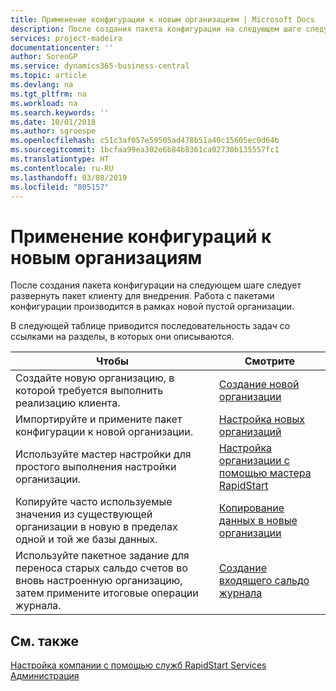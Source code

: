 ```yaml
---
title: Применение конфигурации к новым организациям | Microsoft Docs
description: После создания пакета конфигурации на следующем шаге следует развернуть пакет клиенту для внедрения. Конфигурация используется для новой пустой организации.
services: project-madeira
documentationcenter: ''
author: SorenGP
ms.service: dynamics365-business-central
ms.topic: article
ms.devlang: na
ms.tgt_pltfrm: na
ms.workload: na
ms.search.keywords: ''
ms.date: 10/01/2018
ms.author: sgroespe
ms.openlocfilehash: c51c3af057e59505ad478b51a40c15605ec0d64b
ms.sourcegitcommit: 1bcfaa99ea302e6b84b8361ca02730b135557fc1
ms.translationtype: HT
ms.contentlocale: ru-RU
ms.lasthandoff: 03/08/2019
ms.locfileid: "805157"
---
```

# <a name="apply-configurations-to-new-companies"></a>Применение конфигураций к новым организациям
После создания пакета конфигурации на следующем шаге следует развернуть пакет клиенту для внедрения. Работа с пакетами конфигурации производится в рамках новой пустой организации.  

 В следующей таблице приводится последовательность задач со ссылками на разделы, в которых они описываются.

|**Чтобы**|**Смотрите**|  
|------------|-------------|  
|Создайте новую организацию, в которой требуется выполнить реализацию клиента.|[Создание новой организации](admin-how-to-create-a-new-company.md)|  
|Импортируйте и примените пакет конфигурации к новой организации.|[Настройка новых организаций](admin-how-to-configure-new-companies.md)|  
|Используйте мастер настройки для простого выполнения настройки организации.|[Настройка организации с помощью мастера RapidStart](admin-how-to-configure-a-company-with-the-rapidstart-wizard.md)|
|Копируйте часто используемые значения из существующей организации в новую в пределах одной и той же базы данных.|[Копирование данных в новые организации](admin-how-to-copy-data-to-new-companies.md)|  
|Используйте пакетное задание для переноса старых сальдо счетов во вновь настроенную организацию, затем примените итоговые операции журнала.|[Создание входящего сальдо журнала](admin-how-to-create-journal-opening-balances.md)|  

## <a name="see-also"></a>См. также  
[Настройка компании с помощью служб RapidStart Services](admin-set-up-a-company-with-rapidstart.md)  
[Администрация](admin-setup-and-administration.md)

